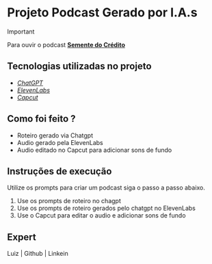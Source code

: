 # Projeto Podcast Gerado por I.A.s 

> [!IMPORTANT]
> Para ouvir o podcast [**Semente do Crédito**](https://soundcloud.com/luiz-silva-14-967433875/semente-do-credito)<br/>
  
## Tecnologias utilizadas no projeto  
- [_ChatGPT_](https://chatgpt.com)  
- [_ElevenLabs_](https://elevenlabs.io/app/sign-in)
- [_Capcut_](https://www.capcut.com/pt-br/login)

## Como foi feito ?
- Roteiro gerado via Chatgpt
- Audio gerado pela ElevenLabs
- Audio editado no Capcut para adicionar sons de fundo

## Instruções de execução
Utilize os prompts para criar um podcast siga o passo a passo abaixo.

1. Use os prompts de roteiro no chagpt
2. Use os prompts de roteiro gerados pelo chatgpt no ElevenLabs
3. Use o Capcut para editar o audio e adicionar sons de fundo


## Expert  

Luiz   | Github | Linkein
